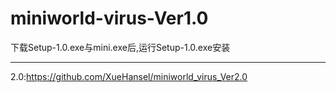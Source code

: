 # miniworld-virus-Ver1.0  

下载Setup-1.0.exe与mini.exe后,运行Setup-1.0.exe安装  
***
2.0:https://github.com/XueHansel/miniworld_virus_Ver2.0

